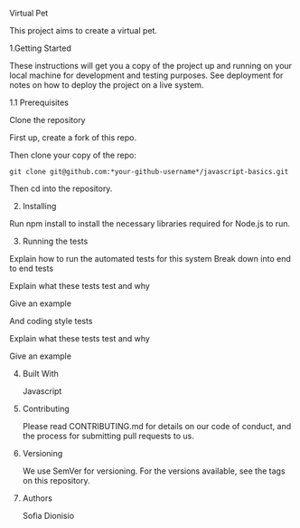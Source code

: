 Virtual Pet

This project aims to create a virtual pet.

1.Getting Started

These instructions will get you a copy of the project up and running on your local machine for development and testing    purposes. See deployment for notes on how to deploy the project on a live system.

1.1 Prerequisites

  Clone the repository

  First up, create a fork of this repo.

  Then clone your copy of the repo:

    git clone git@github.com:*your-github-username*/javascript-basics.git

  Then cd into the repository.


2. Installing

  Run npm install to install the necessary libraries required for Node.js to run.


3. Running the tests

  Explain how to run the automated tests for this system
  Break down into end to end tests

  Explain what these tests test and why

  Give an example

  And coding style tests

  Explain what these tests test and why

  Give an example


4. Built With

    Javascript


5. Contributing

   Please read CONTRIBUTING.md for details on our code of conduct, and the process for submitting pull requests to us.

6. Versioning

   We use SemVer for versioning. For the versions available, see the tags on this repository.

7. Authors

    Sofia Dionisio

